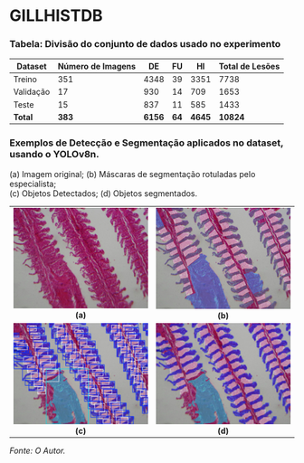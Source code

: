 # GILLHISTDB

### Tabela: Divisão do conjunto de dados usado no experimento

| Dataset   | Número de Imagens | DE    | FU  | HI    | Total de Lesões |
|-----------|--------------------|-------|-----|--------|------------------|
| Treino    | 351                | 4348  | 39  | 3351   | 7738             |
| Validação | 17                 | 930   | 14  | 709    | 1653             |
| Teste     | 15                 | 837   | 11  | 585    | 1433             |
| **Total** | **383**            | **6156** | **64** | **4645** | **10824**         |



### Exemplos de Detecção e Segmentação aplicados no dataset, usando o YOLOv8n.
<p>(a) Imagem original; (b) Máscaras de segmentação rotuladas pelo especialista;<br>
(c) Objetos Detectados; (d) Objetos segmentados.</p>

<table>
  <tr>
    <td align="center">
      <img src="img/resultImgoriginal.jpg" width="300"/><br>
      <b>(a)</b>
    </td>
    <td align="center">
      <img src="img/mascararoginaldb.png" width="300"/><br>
      <b>(b)</b>
    </td>
  </tr>
  <tr>
    <td align="center">
      <img src="img/resultdetdb.jpg" width="300"/><br>
      <b>(c)</b>
    </td>
    <td align="center">
      <img src="img/resultsegdb.jpg" width="300"/><br>
      <b>(d)</b>
    </td>
  </tr>
</table>
<p><i>Fonte: O Autor.</i></p>
